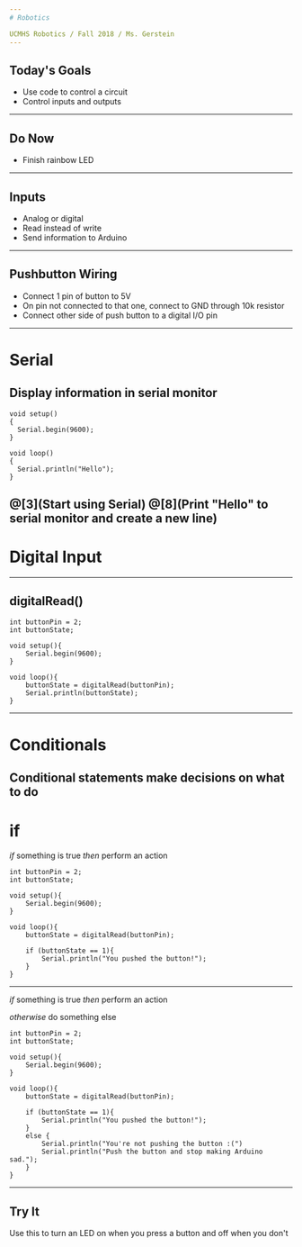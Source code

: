 ```yaml
---
# Robotics

UCMHS Robotics / Fall 2018 / Ms. Gerstein
---
```

## Today's Goals

* Use code to control a circuit
* Control inputs and outputs
---
## Do Now

* Finish rainbow LED
---
## Inputs

* Analog or digital
* Read instead of write
* Send information to Arduino
---
## Pushbutton Wiring

* Connect 1 pin of button to 5V
* On pin not connected to that one, connect to GND through 10k resistor
* Connect other side of push button to a digital I/O pin
---
# Serial

Display information in serial monitor
---
```arduino
void setup()
{
  Serial.begin(9600);
}

void loop()
{
  Serial.println("Hello");
}
```
@[3](Start using Serial)
@[8](Print "Hello" to serial monitor and create a new line)
---
# Digital Input
---
## digitalRead()

```arduino
int buttonPin = 2;
int buttonState;

void setup(){
    Serial.begin(9600);
}

void loop(){
    buttonState = digitalRead(buttonPin);
    Serial.println(buttonState);
}
```
---
# Conditionals

Conditional statements make decisions on what to do
---
# if

*if* something is true *then* perform an action

```arduino
int buttonPin = 2;
int buttonState;

void setup(){
    Serial.begin(9600);
}

void loop(){
    buttonState = digitalRead(buttonPin);
    
    if (buttonState == 1){
        Serial.println("You pushed the button!");
    }
}
```
---
*if* something is true *then* perform an action

*otherwise* do something else

```arduino
int buttonPin = 2;
int buttonState;

void setup(){
    Serial.begin(9600);
}

void loop(){
    buttonState = digitalRead(buttonPin);
    
    if (buttonState == 1){
        Serial.println("You pushed the button!");
    }
    else {
        Serial.println("You're not pushing the button :(")
        Serial.println("Push the button and stop making Arduino sad.");
    }
}
```
---
## Try It

Use this to turn an LED on when you press a button and off when you don't
